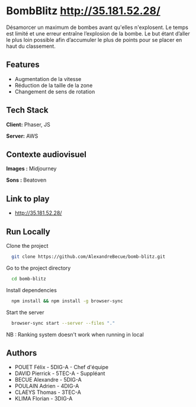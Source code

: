 
# BombBlitz http://35.181.52.28/

Désamorcer un maximum de bombes avant qu'elles n'explosent. Le temps est limité et une erreur entraîne l’explosion de la bombe. Le but étant d’aller le plus loin possible afin d’accumuler le plus de points pour se placer en haut du classement.


## Features

- Augmentation de la vitesse
- Réduction de la taille de la zone
- Changement de sens de rotation



## Tech Stack

**Client:** Phaser, JS

**Server:** AWS

## Contexte audiovisuel
**Images :** Midjourney

**Sons :** Beatoven


## Link to play

- http://35.181.52.28/
## Run Locally

Clone the project

```bash
  git clone https://github.com/AlexandreBecue/bomb-blitz.git
```

Go to the project directory

```bash
  cd bomb-blitz
```

Install dependencies

```bash
  npm install && npm install -g browser-sync
```

Start the server

```bash
  browser-sync start --server --files "."
```
NB : Ranking system doesn't work when running in local

## Authors

- POUET Félix - 5DIG-A - Chef d'équipe
- DAVID Pierrick - 5TEC-A - Suppléant 
- BECUE Alexandre - 5DIG-A
- POULAIN Adrien - 4DIG-A
- CLAEYS Thomas - 3TEC-A
- KLIMA Florian - 3DIG-A
